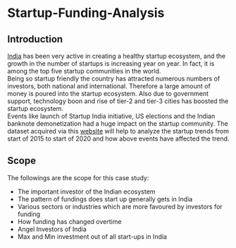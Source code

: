 # Startup-Funding-Analysis

## Introduction
[India](##Scope) has been very active in creating a healthy startup ecosystem, and the growth in the number of startups is increasing year on year. In fact, it is among the top five startup communities in the world.<br>
Being so startup friendly the country has attracted numerous numbers of investors, both national and international. Therefore a large amount of money is poured into the startup ecosystem. Also due to government support, technology boon and rise of tier-2 and tier-3 cities has boosted the startup ecosystem.<br>
Events like launch of Startup India initiative, US elections and the Indian banknote demonetization had a huge impact on the startup community. The dataset acquired via this [website](https://www.kaggle.com/sudalairajkumar/indian-startup-funding) will help to analyze the startup trends from start of 2015 to start of 2020 and how above events have affected the trend.


## Scope
The followings are the scope for this case study:

* The important investor of the Indian ecosystem
* The pattern of fundings does start up generally gets in India
* Various sectors or industries which are more favoured by investors for funding
* How funding has changed overtime
* Angel Investors of India
* Max and Min investment out of all start-ups in India
